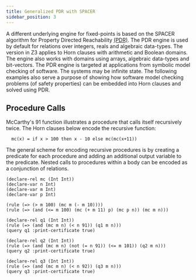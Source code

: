 ```yaml
---
title: Generalized PDR with SPACER
sidebar_position: 3
---
```


A different underlying engine for fixed-points is based on the SPACER algorithm for 
Property Directed Reachability [(PDR)](https://spacer.bitbucket.io/). The PDR engine is used by default for relations over integers, reals and algebraic data-types. The version in Z3 applies to Horn clauses with arithmetic and Boolean domains. The engine also works with domains using arrays, algebraic data-types and bit-vectors. The PDR engine is targeted at applications from symbolic model checking of software. The systems may be infinite state. The following examples also serve a purpose of showing how software model checking problems (of safety properties) can be embedded into Horn clauses and solved using PDR.

## Procedure Calls
McCarthy's 91 function illustrates a procedure that calls itself recursively twice. The Horn clauses below encode the recursive function:

```
  mc(x) = if x > 100 then x - 10 else mc(mc(x+11))
```
The general scheme for encoding recursive procedures is by creating a predicate for each procedure and adding an additional output variable to the predicate. Nested calls to procedures within a body can be encoded as a conjunction of relations.

```z3
(declare-rel mc (Int Int))
(declare-var n Int)
(declare-var m Int)
(declare-var p Int)

(rule (=> (> m 100) (mc m (- m 10))))
(rule (=> (and (<= m 100) (mc (+ m 11) p) (mc p n)) (mc m n)))

(declare-rel q1 (Int Int))
(rule (=> (and (mc m n) (< n 91)) (q1 m n))) 
(query q1 :print-certificate true)

(declare-rel q2 (Int Int))
(rule (=> (and (mc m n) (not (= n 91)) (<= m 101)) (q2 m n)))
(query q2 :print-certificate true)

(declare-rel q3 (Int Int))
(rule (=> (and (mc m n) (< n 92)) (q3 m n)))
(query q3 :print-certificate true)
```
